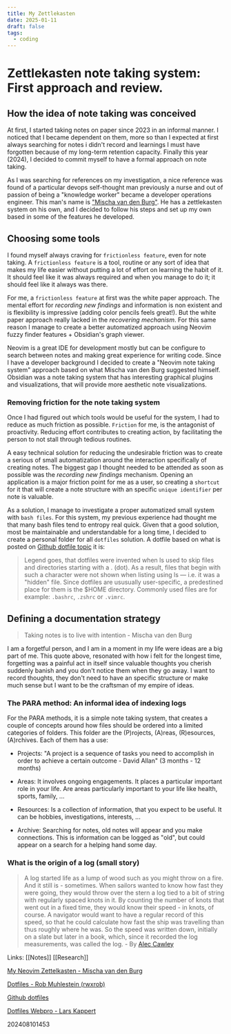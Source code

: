 ```yaml
---
title: My Zettlekasten
date: 2025-01-11
draft: false
tags:
  - coding
---
```

# Zettlekasten note taking system: First approach and review.

## How the idea of note taking was conceived

At first, I started taking notes on paper since 2023 in an informal manner. I noticed that I became dependent on them, more so than I expected at first always searching for notes i didn't record and learnings I must have forgotten because of my long-term retention capacity. Finally this year (2024), I decided to commit myself to have a formal approach on note taking.

As I was searching for references on my investigation, a nice reference was found of a particular devops self-thought man previously a nurse and out of passion of being a "knowledge worker" became a developer operations engineer. This man's name is ["Mischa van den Burg"](https://mischavandenburg.com/). He has a zettlekasten system on his own, and I decided to follow his steps and set up my own based in some of the features he developed.

## Choosing some tools

I found myself always craving for `frictionless feature`, even for note taking. A `frictionless feature` is a tool, routine or any sort of idea that makes my life easier without putting a lot of effort on learning the habit of it. It should feel like it was always required and when you manage to do it; it should feel like it always was there.

For me, a `frictionless feature` at first was the white paper approach. The mental effort for *recording new findings* and information is non existent and is flexibility is impressive (adding color pencils feels great!). But the white paper approach really lacked in the *recovering mechanism*. For this same reason I manage to create a better automatized approach using Neovim fuzzy finder features + Obsidian's graph viewer.

Neovim is a great IDE for development mostly but can be configure to search between notes and making great experience for writing code. Since I have a developer background I decided to create a "Neovim note taking system" approach based on what Mischa van den Burg suggested himself. Obsidian was a note taking system that has interesting graphical plugins and visualizations, that will provide more aesthetic note visualizations.

### Removing friction for the note taking system

Once I had figured out which tools would be useful for the system, I had to reduce as much friction as possible. `Friction` for me, is the antagonist of proactivity. Reducing effort contributes to creating action, by facilitating the person to not stall through tedious routines. 

A easy technical solution for reducing the undesirable friction was to create a serious of small automatization around the interaction specifically of creating notes. The biggest gap I thought needed to be attended as soon as possible was the _recording new findings_ mechanism. Opening an application is a major friction point for me as a user, so creating a `shortcut` for it that will create a note structure with an specific `unique identifier` per note is valuable.

As a solution, I manage to investigate a proper automatized small system with `bash files`. For this system, my  previous experience had thought me that many bash files tend to entropy real quick. Given that a good solution, most be maintainable and understandable for a long time, I decided to create a personal folder for all `dotfiles` solution. A dotfile based on what is posted on [Github dotfile topic](https://github.com/topics/dotfiles?o=desc&s=updated) it is:

> Legend goes, that dotfiles were invented when ls used to skip files and directories starting with a . (dot). As a result, files that begin with such a character were not shown when listing using ls — i.e. it was a "hidden" file. Since dotfiles are ususually user-specific, a predestined place for them is the $HOME directory. Commonly used files are for example: `.bashrc`, `.zshrc` or `.vimrc`.

## Defining a documentation strategy

> Taking notes is to live with intention - Mischa van den Burg

I am a forgetful person, and I am in a moment in my life were ideas are a big part of me. This quote above, resonated with how i felt for the longest time, forgetting was a painful act in itself since valuable thoughts you cherish suddenly banish and you don't notice them when they go away. I want to record thoughts, they don't need to have an specific structure or make much sense but I want to be the craftsman of my empire of ideas.

### The PARA method: An informal idea of indexing logs

For the PARA methods, it is a simple note taking system, that creates a couple of concepts around how files should be ordered into a limited categories of folders. This folder are the (P)rojects, (A)reas, (R)esources, (A)rchives. Each of them has a use:

+ Projects: "A project is a sequence of tasks you need to accomplish in order to achieve a certain outcome - David Allan" (3 months - 12 months)

+ Areas: It involves ongoing engagements. It places a particular important role in your life. Are areas particularly important to your life like health, sports, family, ...

+ Resources: Is a collection of information, that you expect to be useful. It can be hobbies, investigations, interests, ...

+ Archive: Searching for notes, old notes will appear and you make connections. This is information can be logged as "old", but could appear on a search for a helping hand some day.

### What is the origin of a log (small story)

> A log started life as a lump of wood such as you might throw on a fire. And it still is - sometimes. When sailors wanted to know how fast they were going, they would throw over the stern a log tied to a bit of string with regularly spaced knots in it. By counting the number of knots that went out in a fixed time, they would know their speed - in knots, of course. A navigator would want to have a regular record of this speed, so that he could calculate how fast the ship was travelling than thus roughly where he was. So the speed was written down, initially on a slate but later in a book, which, since it recorded the log measurements, was called the log. - By [Alec Cawley](https://www.quora.com/Why-are-computer-logfiles-called-so)


Links: [[Notes]] [[Research]]

[My Neovim Zettelkasten - Mischa van den Burg](https://mischavandenburg.com/zet/neovim-zettelkasten/)

[Dotfiles - Rob Muhlestein (rwxrob)](https://rwx.gg/tools/linux/tasks/dotfiles/bash/)

[Github dotfiles](https://dotfiles.github.io/)

[Dotfiles Webpro - Lars Kappert](https://www.webpro.nl/articles/getting-started-with-dotfiles)

202408101453
